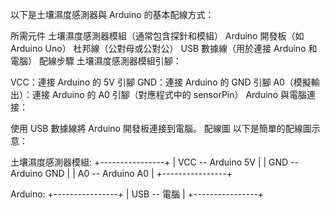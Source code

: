 以下是土壤濕度感測器與 Arduino 的基本配線方式：

所需元件
土壤濕度感測器模組（通常包含探針和模組）
Arduino 開發板（如 Arduino Uno）
杜邦線（公對母或公對公）
USB 數據線（用於連接 Arduino 和電腦）
配線步驟
土壤濕度感測器模組引腳：

VCC：連接 Arduino 的 5V 引腳
GND：連接 Arduino 的 GND 引腳
A0（模擬輸出）：連接 Arduino 的 A0 引腳（對應程式中的 sensorPin）
Arduino 與電腦連接：

使用 USB 數據線將 Arduino 開發板連接到電腦。
配線圖
以下是簡單的配線圖示意：

土壤濕度感測器模組:
+----------------+
| VCC -- Arduino 5V |
| GND -- Arduino GND |
| A0  -- Arduino A0  |
+----------------+

Arduino:
+----------------+
| USB -- 電腦     |
+----------------+


